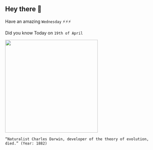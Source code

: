 ## Hey there 👋
Have an amazing `Wednesday` ⚡⚡⚡

Did you know Today on `19th of April`
 
 [<img src="https://pbs.twimg.com/media/CgX6VlDXIAEhIZT.jpg" width="300" />](https://www.britannica.com/biography/Charles-Darwin) 
 ```
“Naturalist Charles Darwin, developer of the theory of evolution, died.” (Year: 1882)
```
